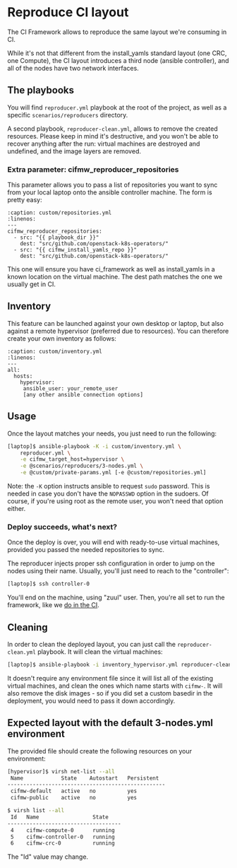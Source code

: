# Reproduce CI layout
The CI Framework allows to reproduce the same layout we're consuming in CI.

While it's not that different from the install_yamls standard layout (one CRC,
one Compute), the CI layout introduces a third node (ansible controller), and
all of the nodes have two network interfaces.

## The playbooks
You will find `reproducer.yml` playbook at the root of the project, as well as
a specific `scenarios/reproducers` directory.

A second playbook, `reproducer-clean.yml`, allows to remove the created
resources. Please keep in mind it's destructive, and you won't be able to
recover anything after the run: virtual machines are destroyed and undefined,
and the image layers are removed.

### Extra parameter: cifmw_reproducer_repositories

This parameter allows you to pass a list of repositories you want to sync from
your local laptop onto the ansible controller machine. The form is pretty easy:
~~~{code-block} YAML
:caption: custom/repositories.yml
:linenos:
---
cifmw_reproducer_repositories:
  - src: "{{ playbook_dir }}"
    dest: "src/github.com/openstack-k8s-operators/"
  - src: "{{ cifmw_install_yamls_repo }}"
    dest: "src/github.com/openstack-k8s-operators/"
~~~

This one will ensure you have ci_framework as well as install_yamls in a
known location on the virtual machine. The dest path matches the one we usually
get in CI.

## Inventory
This feature can be launched against your own desktop or laptop, but also
against a remote hypervisor (preferred due to resources). You can therefore
create your own inventory as follows:
~~~{code-block} YAML
:caption: custom/inventory.yml
:linenos:
---
all:
  hosts:
    hypervisor:
     ansible_user: your_remote_user
     [any other ansible connection options]
~~~

## Usage
Once the layout matches your needs, you just need to run the following:
```Bash
[laptop]$ ansible-playbook -K -i custom/inventory.yml \
    reproducer.yml \
    -e cifmw_target_host=hypervisor \
    -e @scenarios/reproducers/3-nodes.yml \
    -e @custom/private-params.yml [-e @custom/repositories.yml]
```
Note: the `-K` option instructs ansible to request `sudo` password. This is
needed in case you don't have the `NOPASSWD` option in the sudoers. Of course,
if you're using root as the remote user, you won't need that option either.

### Deploy succeeds, what's next?
Once the deploy is over, you will end with ready-to-use virtual machines,
provided you passed the needed repositories to sync.

The reproducer injects proper ssh configuration in order to jump on the nodes
using their name. Usually, you'll just need to reach to the "controller":

```Bash
[laptop]$ ssh controller-0
```

You'll end on the machine, using "zuul" user. Then, you're all set to run the
framework, like we [do in the CI](https://github.com/openstack-k8s-operators/ci-framework/tree/main/ci/playbooks).

## Cleaning

In order to clean the deployed layout, you can just call the `reproducer-clean.yml`
playbook. It will clean the virtual machines:

```Bash
[laptop]$ ansible-playbook -i inventory_hypervisor.yml reproducer-clean.yml
```
It doesn't require any environment file since it will list all of the existing
virtual machines, and clean the ones which name starts with `cifmw-`.
It will also remove the disk images - so if you did set a custom basedir in the
deployment, you would need to pass it down accordingly.

## Expected layout with the default 3-nodes.yml environment
The provided file should create the following resources on your environment:
```Bash
[hypervisor]$ virsh net-list --all
 Name            State    Autostart   Persistent
--------------------------------------------------
 cifmw-default   active   no          yes
 cifmw-public    active   no          yes

$ virsh list --all
 Id   Name                 State
------------------------------------
 4    cifmw-compute-0      running
 5    cifmw-controller-0   running
 6    cifmw-crc-0          running
```
The "Id" value may change.
